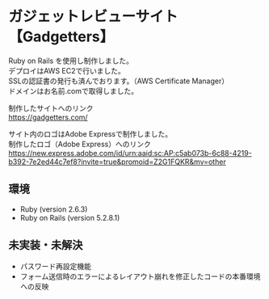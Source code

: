 # ガジェットレビューサイト【Gadgetters】

Ruby on Rails を使用し制作しました。  
デプロイはAWS EC2で行いました。  
SSLの認証書の発行も済んでおります。（AWS Certificate Manager）  
ドメインはお名前.comで取得しました。

制作したサイトへのリンク  
https://gadgetters.com/

サイト内のロゴはAdobe Expressで制作しました。  
制作したロゴ（Adobe Express）へのリンク  
https://new.express.adobe.com/id/urn:aaid:sc:AP:c5ab073b-6c88-4219-b392-7e2ed44c7ef8?invite=true&promoid=Z2G1FQKR&mv=other

## 環境
* Ruby (version 2.6.3)
* Ruby on Rails (version 5.2.8.1)

## 未実装・未解決

* パスワード再設定機能
* フォーム送信時のエラーによるレイアウト崩れを修正したコードの本番環境への反映
